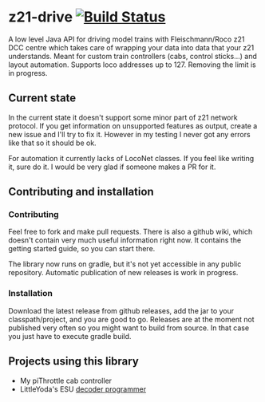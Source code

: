 # z21-drive [![Build Status](https://travis-ci.org/grizeldi/z21-drive.svg?branch=main)](https://travis-ci.org/grizeldi/z21-drive)
A low level Java API for driving model trains with Fleischmann/Roco z21 DCC centre
which takes care of wrapping your data into data that your z21 understands.
Meant for custom train controllers (cabs, control sticks...) and layout automation.
Supports loco addresses up to 127. Removing the limit is in progress.

## Current state
In the current state it doesn't support some minor part of z21 network protocol.
If you get information on unsupported features as output, create a new issue and
I'll try to fix it. However in my testing I never got any errors like that so it should be ok.

For automation it currently lacks of LocoNet classes. If you feel like writing it, sure do it.
I would be very glad if someone makes a PR for it.


## Contributing and installation
### Contributing
Feel free to fork and make pull requests. There is also a github wiki, which doesn't contain
very much useful information right now. It contains the getting started guide, so you
can start there.

The library now runs on gradle, but it's not yet accessible in any public repository. Automatic
publication of new releases is work in progress.

### Installation
Download the latest release from github releases, add the jar to your classpath/project,
and you are good to go. Releases are at the moment not published very often so you might
want to build from source. In that case you just have to execute gradle build.

## Projects using this library
 * My piThrottle cab controller
 * LittleYoda's ESU [decoder programmer](https://github.com/littleyoda/ly-Z21-Tool)
